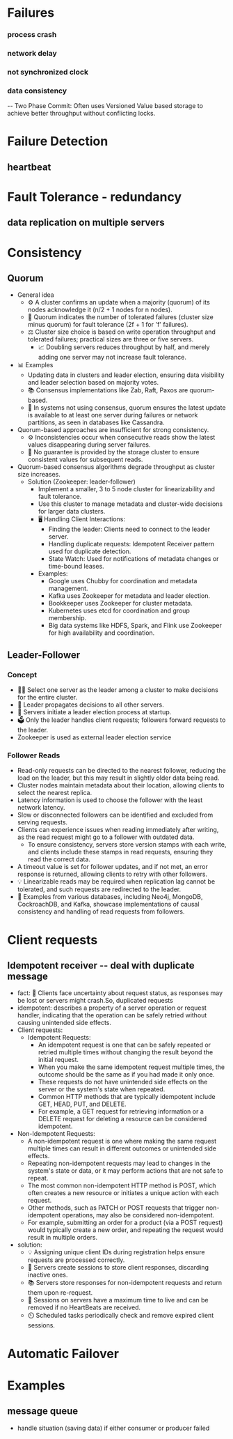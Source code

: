 # Failures
### process crash
### network delay
### not synchronized clock
### data consistency
-- Two Phase Commit: Often uses Versioned Value based storage to achieve better throughput without conflicting locks.
# Failure Detection
## heartbeat
# Fault Tolerance - redundancy
## data replication on multiple servers
# Consistency
## Quorum
- General idea
  - ⚙️ A cluster confirms an update when a majority (quorum) of its nodes acknowledge it (n/2 + 1 nodes for n nodes).
  - 🔄 Quorum indicates the number of tolerated failures (cluster size minus quorum) for fault tolerance (2f + 1 for 'f' failures).
  - ⚖️ Cluster size choice is based on write operation throughput and tolerated failures; practical sizes are three or five servers.
    - 📈 Doubling servers reduces throughput by half, and merely adding one server may not increase fault tolerance.
- 📊 Examples
  -  Updating data in clusters and leader election, ensuring data visibility and leader selection based on majority votes.
  -  📚 Consensus implementations like Zab, Raft, Paxos are quorum-based.
  -  📡 In systems not using consensus, quorum ensures the latest update is available to at least one server during failures or network partitions, as seen in databases like Cassandra.
- Quorum-based approaches are insufficient for strong consistency.
  - ⚙️ Inconsistencies occur when consecutive reads show the latest values disappearing during server failures.
  - 🔄 No guarantee is provided by the storage cluster to ensure consistent values for subsequent reads.
- Quorum-based consensus algorithms degrade throughput as cluster size increases.
  - Solution (Zookeeper: leader-follower)
    - Implement a smaller, 3 to 5 node cluster for linearizability and fault tolerance.
    - Use this cluster to manage metadata and cluster-wide decisions for larger data clusters.
    - 🖥️ Handling Client Interactions:
      - Finding the leader: Clients need to connect to the leader server.
      - Handling duplicate requests: Idempotent Receiver pattern used for duplicate detection.
      - State Watch: Used for notifications of metadata changes or time-bound leases.
    - Examples:
      - Google uses Chubby for coordination and metadata management.
      - Kafka uses Zookeeper for metadata and leader election.
      - Bookkeeper uses Zookeeper for cluster metadata.
      - Kubernetes uses etcd for coordination and group membership.
      - Big data systems like HDFS, Spark, and Flink use Zookeeper for high availability and coordination.
## Leader-Follower
### Concept
- 🙋‍♂️ Select one server as the leader among a cluster to make decisions for the entire cluster.
- 🔄 Leader propagates decisions to all other servers.
- 🚀 Servers initiate a leader election process at startup.
- 🗳️ Only the leader handles client requests; followers forward requests to the leader.
- Zookeeper is used as external leader election service
### Follower Reads
- Read-only requests can be directed to the nearest follower, reducing the load on the leader, but this may result in slightly older data being read.
- Cluster nodes maintain metadata about their location, allowing clients to select the nearest replica.
- Latency information is used to choose the follower with the least network latency.
- Slow or disconnected followers can be identified and excluded from serving requests.
- Clients can experience issues when reading immediately after writing, as the read request might go to a follower with outdated data.
  - To ensure consistency, servers store version stamps with each write, and clients include these stamps in read requests, ensuring they read the correct data.
- A timeout value is set for follower updates, and if not met, an error response is returned, allowing clients to retry with other followers.
- 💡 Linearizable reads may be required when replication lag cannot be tolerated, and such requests are redirected to the leader.
- 💼 Examples from various databases, including Neo4j, MongoDB, CockroachDB, and Kafka, showcase implementations of causal consistency and handling of read requests from followers.
# Client requests
## Idempotent receiver -- deal with duplicate message
- fact: 📡 Clients face uncertainty about request status, as responses may be lost or servers might crash.So, duplicated requests
- idempotent: describes a property of a server operation or request handler, indicating that the operation can be safely retried without causing unintended side effects.
- Client requests:
  - Idempotent Requests:
    - An idempotent request is one that can be safely repeated or retried multiple times without changing the result beyond the initial request.
    - When you make the same idempotent request multiple times, the outcome should be the same as if you had made it only once.
    - These requests do not have unintended side effects on the server or the system's state when repeated.
    - Common HTTP methods that are typically idempotent include GET, HEAD, PUT, and DELETE.
    - For example, a GET request for retrieving information or a DELETE request for deleting a resource can be considered idempotent.
- Non-Idempotent Requests:
  - A non-idempotent request is one where making the same request multiple times can result in different outcomes or unintended side effects.
  - Repeating non-idempotent requests may lead to changes in the system's state or data, or it may perform actions that are not safe to repeat.
  - The most common non-idempotent HTTP method is POST, which often creates a new resource or initiates a unique action with each request.
  - Other methods, such as PATCH or POST requests that trigger non-idempotent operations, may also be considered non-idempotent.
  - For example, submitting an order for a product (via a POST request) would typically create a new order, and repeating the request would result in multiple orders.
- solution: 
  - 💡 Assigning unique client IDs during registration helps ensure requests are processed correctly.
  - 🔄 Servers create sessions to store client responses, discarding inactive ones.
  - 📚 Servers store responses for non-idempotent requests and return them upon re-request.
  - 📆 Sessions on servers have a maximum time to live and can be removed if no HeartBeats are received.
  - ⏲️ Scheduled tasks periodically check and remove expired client sessions.
# Automatic Failover
# Examples
## message queue
- handle situation (saving data) if either consumer or producer failed
